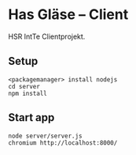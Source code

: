 Has Gläse – Client
==================

HSR IntTe Clientprojekt.

Setup
-----

    <packagemanager> install nodejs
    cd server
    npm install

Start app
---------

    node server/server.js
    chromium http://localhost:8000/
